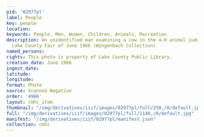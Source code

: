 ```yaml
---
pid: '02977pl'
label: People
key: people
location: 
keywords: People, Men, Women, Children, Animals, Recreation
description: An unidentified man examining a cow in the 4-H animal judging at the
  Lake County Fair of June 1966 (Wingenbach Collection)
named_persons: 
rights: This photo is property of Lake County Public Library.
creation_date: June 1966
ingest_date: 
latitude: 
longitude: 
format: Photo
source: Scanned Negative
order: '4966'
layout: cmhc_item
thumbnail: "/img/derivatives/iiif/images/02977pl/full/250,/0/default.jpg"
full: "/img/derivatives/iiif/images/02977pl/full/1140,/0/default.jpg"
manifest: "/img/derivatives/iiif/02977pl/manifest.json"
collection: cmhc
---
```


